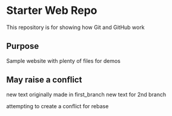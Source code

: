 # Starter Web Repo

This repository is for showing how Git and GitHub work

## Purpose

Sample website with plenty of files for demos

## May raise a conflict

new text originally made in first_branch
new text for 2nd branch

attempting to create a conflict for rebase
